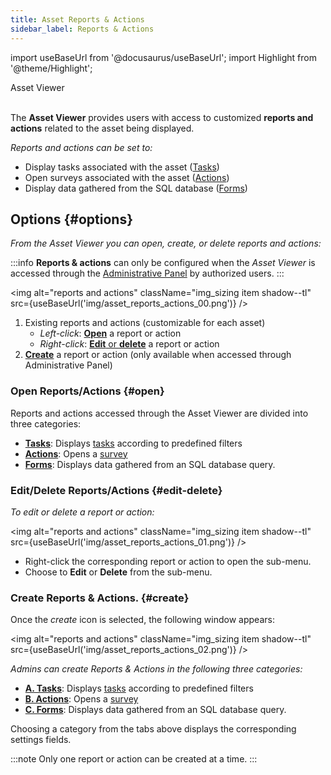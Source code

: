 ```yaml
---
title: Asset Reports & Actions
sidebar_label: Reports & Actions
---
```

import useBaseUrl from '@docusaurus/useBaseUrl';
import Highlight from '@theme/Highlight';

<span className="hero__subtitle">Asset Viewer</span>
<br/>
<br/>

The **Asset Viewer** provides users with access to customized **reports and actions** related to the asset being displayed.

_Reports and actions can be set to:_
- Display tasks associated with the asset ([Tasks](/docs/documentation/admin/database/asset_tasks))
- Open surveys associated with the asset ([Actions](/docs/documentation/admin/database/asset_actions))
- Display data gathered from the SQL database ([Forms](/docs/documentation/admin/database/asset_forms))




## Options {#options}
_From the Asset Viewer you can open, create, or delete reports and actions:_

:::info
**Reports & actions** can only be configured when the _Asset Viewer_ is accessed through the [Administrative Panel](/docs/documentation/admin/database/admin_elements#edit-element) by authorized users.
:::

<img alt="reports and actions" className="img_sizing item shadow--tl" src={useBaseUrl('img/asset_reports_actions_00.png')} />
<br/>

1. Existing reports and actions (customizable for each asset)
    - _Left-click_: [**Open**](#open) a report or action
    - _Right-click_: [**Edit** or **delete**](#edit-delete) a report or action
2. [**Create**](#create) a report or action (only available when accessed through Administrative Panel)

### Open Reports/Actions {#open}
Reports and actions accessed through the Asset Viewer are divided into three categories:
- [**Tasks**](/docs/documentation/admin/database/asset_tasks): Displays [tasks](/docs/documentation/client/taskview) according to predefined filters
- [**Actions**](/docs/documentation/admin/database/asset_actions): Opens a [survey](/docs/documentation/client/surveys)
- [**Forms**](/docs/documentation/admin/database/asset_forms): Displays data gathered from an SQL database query.


### Edit/Delete Reports/Actions {#edit-delete}
_To edit or delete a report or action:_

<img alt="reports and actions" className="img_sizing item shadow--tl" src={useBaseUrl('img/asset_reports_actions_01.png')} />
<br/>

- Right-click the corresponding report or action to open the sub-menu.
- Choose to **Edit** or **Delete** from the sub-menu.

### Create Reports & Actions. {#create}
Once the _create_ icon is selected, the following window appears:

<img alt="reports and actions" className="img_sizing item shadow--tl" src={useBaseUrl('img/asset_reports_actions_02.png')} />
<br/>

_Admins can create Reports & Actions in the following three categories:_

- [**A. Tasks**](/docs/documentation/admin/database/asset_tasks): Displays [tasks](/docs/documentation/client/taskview) according to predefined filters
- [**B. Actions**](/docs/documentation/admin/database/asset_actions): Opens a [survey](/docs/documentation/client/surveys)
- [**C. Forms**](/docs/documentation/admin/database/asset_forms): Displays data gathered from an SQL database query.

Choosing a category from the tabs above displays the corresponding settings fields.

:::note
Only one report or action can be created at a time. 
:::